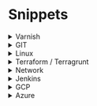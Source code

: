 
# Snippets
<details>
	<summary>Varnish</summary>

### filter by request host header

    varnishlog -q 'ReqHeader ~ "Host: example.com"'

### filter by request url
	varnishlog -q 'ReqURL ~ "^/some/path/"'

### filter by client ip (behind reverse proxy)
	varnishlog -q 'ReqHeader ~ "X-Real-IP: .*123.123.123.123"'

### filter by request host header and show request url and referrer header
	varnishlog -q 'ReqHeader ~ "Host: (www\.)?example\.com"' -i "ReqURL" -I "ReqHeader:Referer:"

### filter for permanent redirects and show request host/url and new location
	varnishlog -q "RespStatus ~ 301" -i "ReqURL" -I "ReqHeader:Host:" -I "RespHeader:Location:" -i "RespStatus"

### filter for permanent and temporary redirects and filter for Location "http://s3" to just show (for example) redirects to something on an Amazon S3 bucket
	varnishlog -q '(RespStatus ~ 301 or RespStatus ~307) and RespHeader ~ "Location: https://s3"' \
	   -i "ReqURL" -I "ReqHeader:Host:" -I "RespHeader:Location:" -i "RespStatus" -I "ReqHeader:Referer:"

</details>

<details>
	<summary>GIT</summary>
	
### Branch nie został zmergowany a pojawiły się zmiany w masterze
	1. git chechout master
	2. git pull
	3. git checkout BRANCH
	4. git rebase master
	5. git push -f origin BRANCH

### Klonowanie konkretnego brancha
	1. git clone -b <branch> <remote_repo>

### Sprawdzenie rozmiaru plików w repo
	git rev-list --disk-usage=human --objects origin/BRANCH
	git rev-list --disk-usage=human --objects BRANCH
	git rev-list BRANCH | xargs -n1 git ls-tree -rl | sed -e 's/[^ ]* [^ ]* \(.*\)\t.*/\1/' | sort -u | awk '{ sum += $2 } END { print sum }'
 
</details>

<details>
	<summary>Linux</summary>
	
### Restart hasła root Oralce Linux 8 / CentOS
	0. Boot menu > na pierwszej linii 'e'
	1. Dopisujemy rw init=/bin/bash na końcu linii zaczynającej się od 'linux'. Ctrl + x
	2. passwd
	3. touch /.autorelabel
	4. /usr/sbin/reboot –f
 
### Zmiana hostname Oracle Linux 8
	1. $ hostnamectl set-hostname jenkins_slave_04

### Rozszerzenie LVM
	1. echo 1 > /sys/block/sdb/device/rescan
	2. pvresize /dev/sdb
	3. pvs
	4. lvresize -r -L 50G sysvg/varlv
</details>

<details>
	<summary> Terraform / Terragrunt</summary>

### Import tip
TIP: jaby zrobić import w terraguncie obiektów które zostały stworzone przez for_each np. subnety to trzeba to zrobić tak:
	
 	terragrunt import 'azurerm_subnet.subnet["snet-house-westeurope-mgmt"]' "/subscriptions/fdd6ed9f-a00f-4c23-acb6-9dbc4275b190/resourceGroups/rg-conectivity-house/providers/Microsoft.Network/virtualNetworks/vnet-house-westeurope/subnets/snet-house-westeurope-mgmt"
  	terragrunt import 'azurerm_subnet_nat_gateway_association.ng["snet-house-westeurope-backoffice"]' /subscriptions/fdd6ed9f-a00f-4c23-acb6-9dbc4275b190/resourceGroups/rg-conectivity-house/providers/Microsoft.Network/virtualNetworks/vnet-house-westeurope/subnets/snet-house-westeurope-backoffice

a nie tak jak domyślny obiekt:

	terragrunt import azurerm_subnet.subnet /subscriptions/fdd6ed9f-a00f-4c23-acb6-9dbc4275b190/resourceGroups/rg-conectivity-house/providers/Microsoft.Network/virtualNetworks/vnet-house-westeurope/subnets/snet-house-westeurope-mgmt
	
</details>

<details>
	<summary>Network</summary>

### TCP Dump
 	tcpdump -nn -s0 -i eth0 -v host ! 35.235.243.224
  
  	tcpdump -i eth0 -nn -s0 -v host ! 10.255.169.193 -w source-10.0.18.29.pcap

</details>

<details>
	<summary>Jenkins</summary>
	
### Abort joba
	Jenkins.instance.getItemByFullName("Order_Process_Monitor_Web_Test_Run")
		.getBuildByNumber(56710)
		.finish(hudson.model.Result.ABORTED, 
			new java.io.IOException("Aborting build")
	);

### Konwertowanie credentiali na plaintext
 	println( hudson.util.Secret.decrypt("{AQAAABAAAABAX6K+NRmq4CqzVUNxoUom74P6LTUezbx6Z0ZtExkfIW8g3ukzf4RSrFbQhK2AXAs9EYEk8XCLyU+jSyYEISidOoQ10Dea+K1OstHMsRMtD1c=}") )

### Wykonanie joba przez CLI na zdalnym Jenkinsie
	java -jar jenkins-cli.jar -s https://jenkins-bss.lppdev.pl/ -auth jenkinsecom:113063704caa6d03eb9adf9f0b5370e699 build devops/test-devops

### Wylistowanie pluginów
 	Jenkins.instance.pluginManager.plugins.each{
  		plugin -> 
    			println ("${plugin.getDisplayName()} (${plugin.getShortName()}): ${plugin.getVersion()}")
	}

### Wyczyszczenie kolejki buildów
 	Jenkins.instance.queue.clear()
### Wyczyszcznie kolejki konkretnych buildów
	import hudson.model.*
	def q = Jenkins.instance.queue
	q.items.findAll { it.task.name.startsWith('REPLACEME') }.each { q.cancel(it.task) }

</details>

<details>
	<summary>GCP</summary>

### Wylistowanie adresów ip dla subnetu
	gcloud compute instances list  --filter="networkInterfaces.subnetwork:sandbox-subnet-onprem" --format="value(networkInterfaces[0].networkIP)"
	gcloud compute networks subnets list --format="value(NAME)"
	gcloud compute instances list  --filter="networkInterfaces.subnetwork:sandbox-subnet-backofficce" --format="value(networkInterfaces[0].networkIP)"
 
### Wylistowanie instancji wraz z adresami ip w statusie RUNNING
	ZONES="europe-west1-b,europe-west1-c,europe-west1-d"
	gcloud --project=prod-cropp compute instances list --zones=${ZONES} --format="table(name,status,networkInterfaces[0].networkIP)"|grep RUNNING

</details>

<details>
	<summary>Azure</summary>

### Usunięcie backendu z Load Balancera w Azure
Aby usunąć backend z Load Balancera, który wskazuje na np. VMSS to Azure nie pozwoli tego usunąć:


	Failed to delete load balancer backend pool 'default'. Error: Cannot remove backend address pool default from load balancer since it is in use by virtual machine scale set
	/subscriptions/fdd6ed9f-a00f-4c23-acb6-9dbc4275b190/resourceGroups/rg-house-varnish-prod/providers/Microsoft.Compute/virtualMachineScaleSets/vmss-house-varnish-weu-prod.

	az vmss update --resource-group rg-house-varnish-prod --name vmss-house-varnish-weu-prod --remove virtualMachineProfile.networkProfile.networkInterfaceConfigurations[0].ipConfigurations[0].loadBalancerBackendAddressPools 0
 
	az vmss update-instances --instance-ids "*" --name vmss-house-varnish-weu-prod --resource-group rg-house-varnish-prod
	
 	az network lb delete --resouce-group rg-house-varnish-prod --name lb-test-priv
</details>
